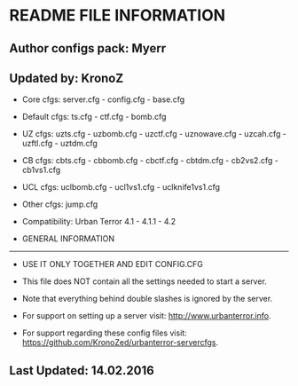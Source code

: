 README FILE INFORMATION
========================

Author configs pack: Myerr
--------------------------
Updated by: KronoZ
--------------------------

* Core cfgs: server.cfg - config.cfg - base.cfg

* Default cfgs: ts.cfg - ctf.cfg - bomb.cfg

* UZ cfgs: uzts.cfg - uzbomb.cfg - uzctf.cfg - uznowave.cfg - uzcah.cfg - uzftl.cfg - uztdm.cfg

* CB cfgs: cbts.cfg - cbbomb.cfg - cbctf.cfg - cbtdm.cfg - cb2vs2.cfg - cb1vs1.cfg

* UCL cfgs: uclbomb.cfg - ucl1vs1.cfg - uclknife1vs1.cfg

* Other cfgs: jump.cfg

* Compatibility: Urban Terror 4.1 - 4.1.1 - 4.2

* GENERAL INFORMATION
-------------------

* USE IT ONLY TOGETHER AND EDIT CONFIG.CFG

* This file does NOT contain all the settings needed to start a server.

* Note that everything behind double slashes is ignored by the server.

* For support on setting up a server visit: http://www.urbanterror.info.

* For support regarding these config files visit: https://github.com/KronoZed/urbanterror-servercfgs.

Last Updated: 14.02.2016
------------------------
